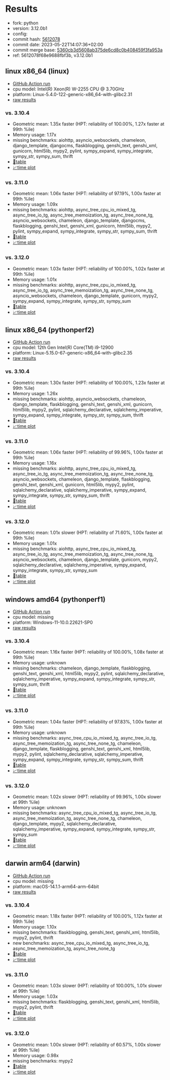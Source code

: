 # Results

- fork: python
- version: 3.12.0b1
- config: 
- commit hash: [5612078](https://github.com/python/cpython/commit/5612078)
- commit date: 2023-05-22T14:07:36+02:00
- commit merge base: [5360cb3d5608ab375de6cd8c0b408459f3fa953a](https://github.com/python/cpython/commit/5360cb3d5608ab375de6cd8c0b408459f3fa953a)
- ref: 5612078f68e9688fbf3b, v3.12.0b1

## linux x86_64 (linux)

- [GitHub Action run](https://github.com/faster-cpython/benchmarking/actions/runs/5246839304)
- cpu model: Intel(R) Xeon(R) W-2255 CPU @ 3.70GHz
- platform: Linux-5.4.0-122-generic-x86_64-with-glibc2.31
- [raw results](bm-20230522-linux-x86_64-python-v3.12.0b1-3.12.0b1-5612078.json)

### vs. 3.10.4

- Geometric mean: 1.35x faster (HPT: reliability of 100.00%, 1.27x faster at 99th %ile)
- Memory usage: 1.17x
- missing benchmarks: aiohttp, asyncio_websockets, chameleon, django_template, djangocms, flaskblogging, genshi_text, genshi_xml, gunicorn, html5lib, mypy2, pylint, sympy_expand, sympy_integrate, sympy_str, sympy_sum, thrift
- [📄table](bm-20230522-linux-x86_64-python-v3.12.0b1-3.12.0b1-5612078-vs-3.10.4.md)
- [📈time plot](bm-20230522-linux-x86_64-python-v3.12.0b1-3.12.0b1-5612078-vs-3.10.4.png)

### vs. 3.11.0

- Geometric mean: 1.06x faster (HPT: reliability of 97.19%, 1.00x faster at 99th %ile)
- Memory usage: 1.09x
- missing benchmarks: aiohttp, async_tree_cpu_io_mixed_tg, async_tree_io_tg, async_tree_memoization_tg, async_tree_none_tg, asyncio_websockets, chameleon, django_template, djangocms, flaskblogging, genshi_text, genshi_xml, gunicorn, html5lib, mypy2, pylint, sympy_expand, sympy_integrate, sympy_str, sympy_sum, thrift
- [📄table](bm-20230522-linux-x86_64-python-v3.12.0b1-3.12.0b1-5612078-vs-3.11.0.md)
- [📈time plot](bm-20230522-linux-x86_64-python-v3.12.0b1-3.12.0b1-5612078-vs-3.11.0.png)

### vs. 3.12.0

- Geometric mean: 1.03x faster (HPT: reliability of 100.00%, 1.02x faster at 99th %ile)
- Memory usage: 1.01x
- missing benchmarks: aiohttp, async_tree_cpu_io_mixed_tg, async_tree_io_tg, async_tree_memoization_tg, async_tree_none_tg, asyncio_websockets, chameleon, django_template, gunicorn, mypy2, sympy_expand, sympy_integrate, sympy_str, sympy_sum
- [📄table](bm-20230522-linux-x86_64-python-v3.12.0b1-3.12.0b1-5612078-vs-3.12.0.md)
- [📈time plot](bm-20230522-linux-x86_64-python-v3.12.0b1-3.12.0b1-5612078-vs-3.12.0.png)

## linux x86_64 (pythonperf2)

- [GitHub Action run](https://github.com/faster-cpython/benchmarking/actions/runs/5246839304)
- cpu model: 12th Gen Intel(R) Core(TM) i9-12900
- platform: Linux-5.15.0-67-generic-x86_64-with-glibc2.35
- [raw results](bm-20230522-pythonperf2-x86_64-python-v3.12.0b1-3.12.0b1-5612078.json)

### vs. 3.10.4

- Geometric mean: 1.30x faster (HPT: reliability of 100.00%, 1.23x faster at 99th %ile)
- Memory usage: 1.26x
- missing benchmarks: aiohttp, asyncio_websockets, chameleon, django_template, flaskblogging, genshi_text, genshi_xml, gunicorn, html5lib, mypy2, pylint, sqlalchemy_declarative, sqlalchemy_imperative, sympy_expand, sympy_integrate, sympy_str, sympy_sum, thrift
- [📄table](bm-20230522-pythonperf2-x86_64-python-v3.12.0b1-3.12.0b1-5612078-vs-3.10.4.md)
- [📈time plot](bm-20230522-pythonperf2-x86_64-python-v3.12.0b1-3.12.0b1-5612078-vs-3.10.4.png)

### vs. 3.11.0

- Geometric mean: 1.06x faster (HPT: reliability of 99.96%, 1.00x faster at 99th %ile)
- Memory usage: 1.16x
- missing benchmarks: aiohttp, async_tree_cpu_io_mixed_tg, async_tree_io_tg, async_tree_memoization_tg, async_tree_none_tg, asyncio_websockets, chameleon, django_template, flaskblogging, genshi_text, genshi_xml, gunicorn, html5lib, mypy2, pylint, sqlalchemy_declarative, sqlalchemy_imperative, sympy_expand, sympy_integrate, sympy_str, sympy_sum, thrift
- [📄table](bm-20230522-pythonperf2-x86_64-python-v3.12.0b1-3.12.0b1-5612078-vs-3.11.0.md)
- [📈time plot](bm-20230522-pythonperf2-x86_64-python-v3.12.0b1-3.12.0b1-5612078-vs-3.11.0.png)

### vs. 3.12.0

- Geometric mean: 1.01x slower (HPT: reliability of 71.60%, 1.00x faster at 99th %ile)
- Memory usage: 1.01x
- missing benchmarks: aiohttp, async_tree_cpu_io_mixed_tg, async_tree_io_tg, async_tree_memoization_tg, async_tree_none_tg, asyncio_websockets, chameleon, django_template, gunicorn, mypy2, sqlalchemy_declarative, sqlalchemy_imperative, sympy_expand, sympy_integrate, sympy_str, sympy_sum
- [📄table](bm-20230522-pythonperf2-x86_64-python-v3.12.0b1-3.12.0b1-5612078-vs-3.12.0.md)
- [📈time plot](bm-20230522-pythonperf2-x86_64-python-v3.12.0b1-3.12.0b1-5612078-vs-3.12.0.png)

## windows amd64 (pythonperf1)

- [GitHub Action run](https://github.com/faster-cpython/benchmarking/actions/runs/5246839304)
- cpu model: missing
- platform: Windows-11-10.0.22621-SP0
- [raw results](bm-20230522-pythonperf1-amd64-python-v3.12.0b1-3.12.0b1-5612078.json)

### vs. 3.10.4

- Geometric mean: 1.16x faster (HPT: reliability of 100.00%, 1.08x faster at 99th %ile)
- Memory usage: unknown
- missing benchmarks: chameleon, django_template, flaskblogging, genshi_text, genshi_xml, html5lib, mypy2, pylint, sqlalchemy_declarative, sqlalchemy_imperative, sympy_expand, sympy_integrate, sympy_str, sympy_sum, thrift
- [📄table](bm-20230522-pythonperf1-amd64-python-v3.12.0b1-3.12.0b1-5612078-vs-3.10.4.md)
- [📈time plot](bm-20230522-pythonperf1-amd64-python-v3.12.0b1-3.12.0b1-5612078-vs-3.10.4.png)

### vs. 3.11.0

- Geometric mean: 1.04x faster (HPT: reliability of 97.83%, 1.00x faster at 99th %ile)
- Memory usage: unknown
- missing benchmarks: async_tree_cpu_io_mixed_tg, async_tree_io_tg, async_tree_memoization_tg, async_tree_none_tg, chameleon, django_template, flaskblogging, genshi_text, genshi_xml, html5lib, mypy2, pylint, sqlalchemy_declarative, sqlalchemy_imperative, sympy_expand, sympy_integrate, sympy_str, sympy_sum, thrift
- [📄table](bm-20230522-pythonperf1-amd64-python-v3.12.0b1-3.12.0b1-5612078-vs-3.11.0.md)
- [📈time plot](bm-20230522-pythonperf1-amd64-python-v3.12.0b1-3.12.0b1-5612078-vs-3.11.0.png)

### vs. 3.12.0

- Geometric mean: 1.02x slower (HPT: reliability of 99.96%, 1.00x slower at 99th %ile)
- Memory usage: unknown
- missing benchmarks: async_tree_cpu_io_mixed_tg, async_tree_io_tg, async_tree_memoization_tg, async_tree_none_tg, chameleon, django_template, mypy2, sqlalchemy_declarative, sqlalchemy_imperative, sympy_expand, sympy_integrate, sympy_str, sympy_sum
- [📄table](bm-20230522-pythonperf1-amd64-python-v3.12.0b1-3.12.0b1-5612078-vs-3.12.0.md)
- [📈time plot](bm-20230522-pythonperf1-amd64-python-v3.12.0b1-3.12.0b1-5612078-vs-3.12.0.png)

## darwin arm64 (darwin)

- [GitHub Action run](https://github.com/faster-cpython/benchmarking/actions/runs/6961755200)
- cpu model: missing
- platform: macOS-14.1.1-arm64-arm-64bit
- [raw results](bm-20230522-darwin-arm64-python-5612078f68e9688fbf3b-3.12.0b1-5612078.json)

### vs. 3.10.4

- Geometric mean: 1.18x faster (HPT: reliability of 100.00%, 1.12x faster at 99th %ile)
- Memory usage: 1.10x
- missing benchmarks: flaskblogging, genshi_text, genshi_xml, html5lib, mypy2, pylint, thrift
- new benchmarks: async_tree_cpu_io_mixed_tg, async_tree_io_tg, async_tree_memoization_tg, async_tree_none_tg
- [📄table](bm-20230522-darwin-arm64-python-5612078f68e9688fbf3b-3.12.0b1-5612078-vs-3.10.4.md)
- [📈time plot](bm-20230522-darwin-arm64-python-5612078f68e9688fbf3b-3.12.0b1-5612078-vs-3.10.4.png)

### vs. 3.11.0

- Geometric mean: 1.03x slower (HPT: reliability of 100.00%, 1.01x slower at 99th %ile)
- Memory usage: 1.03x
- missing benchmarks: flaskblogging, genshi_text, genshi_xml, html5lib, mypy2, pylint, thrift
- [📄table](bm-20230522-darwin-arm64-python-5612078f68e9688fbf3b-3.12.0b1-5612078-vs-3.11.0.md)
- [📈time plot](bm-20230522-darwin-arm64-python-5612078f68e9688fbf3b-3.12.0b1-5612078-vs-3.11.0.png)

### vs. 3.12.0

- Geometric mean: 1.00x slower (HPT: reliability of 60.57%, 1.00x slower at 99th %ile)
- Memory usage: 0.98x
- missing benchmarks: mypy2
- [📄table](bm-20230522-darwin-arm64-python-5612078f68e9688fbf3b-3.12.0b1-5612078-vs-3.12.0.md)
- [📈time plot](bm-20230522-darwin-arm64-python-5612078f68e9688fbf3b-3.12.0b1-5612078-vs-3.12.0.png)

